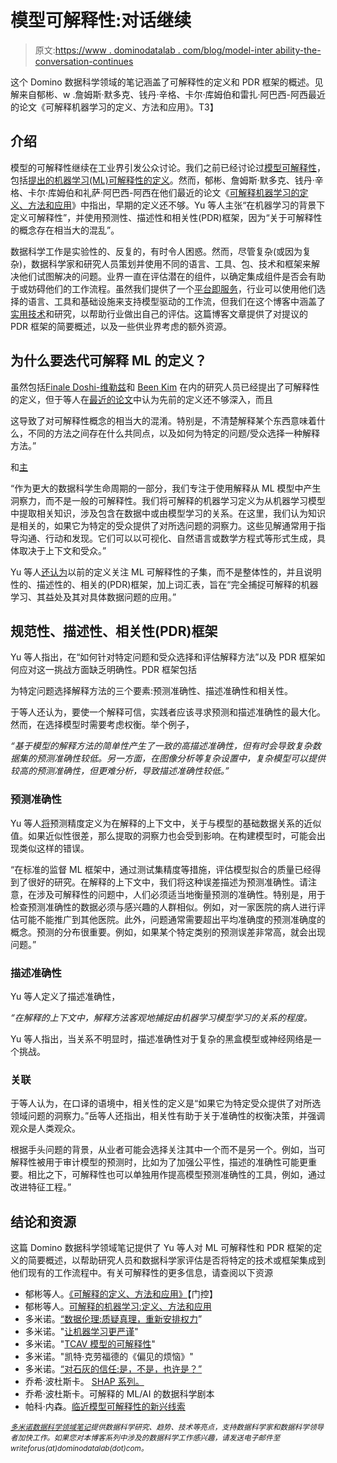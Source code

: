 # 模型可解释性:对话继续

> 原文:[https://www . dominodatalab . com/blog/model-inter ability-the-conversation-continues](https://www.dominodatalab.com/blog/model-interpretability-the-conversation-continues)

这个 Domino 数据科学领域的笔记涵盖了可解释性的定义和 PDR 框架的概述。见解来自郁彬、w .詹姆斯·默多克、钱丹·辛格、卡尔·库姆伯和雷扎·阿巴西-阿西最近的论文《可解释机器学习的定义、方法和应用》。T3】

## 介绍

模型的可解释性继续在工业界引发公众讨论。我们之前已经讨论过[模型可解释性](https://blog.dominodatalab.com/tag/model-interpretability/)，包括[提出的机器学习(ML)可解释性的定义](https://blog.dominodatalab.com/make-machine-learning-interpretability-rigorous/)。然而，郁彬、詹姆斯·默多克、钱丹·辛格、卡尔·库姆伯和礼萨·阿巴西-阿西在他们最近的论文《[可解释机器学习的定义、方法和应用](https://bids.berkeley.edu/news/berkeley-team-unveils-new-unified-framework-selecting-and-evaluating-interpretable-machine)》中指出，早期的定义还不够。Yu 等人主张“在机器学习的背景下定义可解释性”，并使用预测性、描述性和相关性(PDR)框架，因为“关于可解释性的概念存在相当大的混乱”。

数据科学工作是实验性的、反复的，有时令人困惑。然而，尽管复杂(或因为复杂)，数据科学家和研究人员策划并使用不同的语言、工具、包、技术和框架来解决他们试图解决的问题。业界一直在评估潜在的组件，以确定集成组件是否会有助于或妨碍他们的工作流程。虽然我们提供了一个[平台即服务](https://www.dominodatalab.com/)，行业可以使用他们选择的语言、工具和基础设施来支持模型驱动的工作流，但我们在这个博客中涵盖了[实用技术](https://blog.dominodatalab.com/category/practical-data-science-techniques/)和研究，以帮助行业做出自己的评估。这篇博客文章提供了对提议的 PDR 框架的简要概述，以及一些供业界考虑的额外资源。

## 为什么要迭代可解释 ML 的定义？

虽然包括[Finale Doshi-维勒兹](https://finale.seas.harvard.edu/)和 [Been Kim](https://beenkim.github.io/) 在内的研究人员已经提出了可解释性的定义，但于等人在[最近的论文](https://www.pnas.org/content/early/2019/10/15/1900654116)中认为先前的定义还不够深入，而且

这导致了对可解释性概念的相当大的混淆。特别是，不清楚解释某个东西意味着什么，不同的方法之间存在什么共同点，以及如何为特定的问题/受众选择一种解释方法。”

和[主](https://www.pnas.org/content/116/44/22071)

“作为更大的数据科学生命周期的一部分，我们专注于使用解释从 ML 模型中产生洞察力，而不是一般的可解释性。我们将可解释的机器学习定义为从机器学习模型中提取相关知识，涉及包含在数据中或由模型学习的关系。在这里，我们认为知识是相关的，如果它为特定的受众提供了对所选问题的洞察力。这些见解通常用于指导沟通、行动和发现。它们可以以可视化、自然语言或数学方程式等形式生成，具体取决于上下文和受众。”

Yu 等人[还认为](https://www.pnas.org/content/116/44/22071)以前的定义关注 ML 可解释性的子集，而不是整体性的，并且说明性的、描述性的、相关的(PDR)框架，加上词汇表，旨在“完全捕捉可解释的机器学习、其益处及其对具体数据问题的应用。”

## 规范性、描述性、相关性(PDR)框架

Yu 等人指出，在“如何针对特定问题和受众选择和评估解释方法”以及 PDR 框架如何应对这一挑战方面缺乏明确性。PDR 框架包括

为特定问题选择解释方法的三个要素:预测准确性、描述准确性和相关性。

于等人还认为，要使一个解释可信，实践者应该寻求预测和描述准确性的最大化。然而，在选择模型时需要考虑权衡。举个例子，

*“基于模型的解释方法的简单性产生了一致的高描述准确性，但有时会导致复杂数据集的预测准确性较低。另一方面，在图像分析等复杂设置中，复杂模型可以提供较高的预测准确性，但更难分析，导致描述准确性较低。”*

### 预测准确性

Yu 等人[将](https://www.pnas.org/content/116/44/22071)预测精度定义为在解释的上下文中，关于与模型的基础数据关系的近似值。如果近似性很差，那么提取的洞察力也会受到影响。在构建模型时，可能会出现类似这样的错误。

“在标准的监督 ML 框架中，通过测试集精度等措施，评估模型拟合的质量已经得到了很好的研究。在解释的上下文中，我们将这种误差描述为预测准确性。请注意，在涉及可解释性的问题中，人们必须适当地衡量预测的准确性。特别是，用于检查预测准确性的数据必须与感兴趣的人群相似。例如，对一家医院的病人进行评估可能不能推广到其他医院。此外，问题通常需要超出平均准确度的预测准确度的概念。预测的分布很重要。例如，如果某个特定类别的预测误差非常高，就会出现问题。”

### 描述准确性

Yu 等人定义了描述准确性，

*“在解释的上下文中，解释方法客观地捕捉由机器学习模型学习的关系的程度。*

Yu 等人指出，当关系不明显时，描述准确性对于复杂的黑盒模型或神经网络是一个挑战。

### 关联

于等人认为，在口译的语境中，相关性的定义是“如果它为特定受众提供了对所选领域问题的洞察力。”岳等人还指出，相关性有助于关于准确性的权衡决策，并强调观众是人类观众。

根据手头问题的背景，从业者可能会选择关注其中一个而不是另一个。例如，当可解释性被用于审计模型的预测时，比如为了加强公平性，描述的准确性可能更重要。相比之下，可解释性也可以单独用作提高模型预测准确性的工具，例如，通过改进特征工程。”

## 结论和资源

这篇 Domino 数据科学领域笔记提供了 Yu 等人对 ML 可解释性和 PDR 框架的定义的简要概述，以帮助研究人员和数据科学家评估是否将特定的技术或框架集成到他们现有的工作流程中。有关可解释性的更多信息，请查阅以下资源

*   郁彬等人。[《可解释的定义、方法和应用》](https://www.pnas.org/content/116/44/22071)【门控】
*   郁彬等人。[可解释的机器学习:定义、方法和应用](https://arxiv.org/abs/1901.04592)
*   多米诺。[“数据伦理:质疑真理，重新安排权力](https://blog.dominodatalab.com/data-ethics-contesting-truth-and-rearranging-power/)”
*   多米诺。"[让机器学习更严谨](https://blog.dominodatalab.com/make-machine-learning-interpretability-rigorous/)"
*   多米诺。"[TCAV 模型的可解释性](https://blog.dominodatalab.com/model-interpretability-tcav-testing-concept-activation-vectors/)"
*   多米诺。"凯特·克劳福德的《偏见的烦恼》"
*   多米诺。[“对石灰的信任:是，不是，也许是？”](https://blog.dominodatalab.com/trust-in-lime-local-interpretable-model-agnostic-explanations/)
*   乔希·波杜斯卡。 [SHAP 系列。](https://blog.dominodatalab.com/tag/shap/)
*   乔希·波杜斯卡。可解释的 ML/AI 的数据科学剧本
*   帕科·内森。[临近模型可解释性的新兴线索](https://blog.dominodatalab.com/themes-and-conferences-per-pacoid-episode-9/)

*<sup>[多米诺数据科学领域笔记](https://blog.dominodatalab.com/tag/domino-data-science-field-note/)提供数据科学研究、趋势、技术等亮点，支持数据科学家和数据科学领导者加快工作。如果您对本博客系列中涉及的数据科学工作感兴趣，请发送电子邮件至 writeforus(at)dominodatalab(dot)com。</sup>*